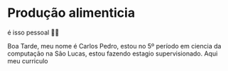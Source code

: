 # Produção alimenticia

é isso pessoal 🐰🥕

Boa Tarde, meu nome é Carlos Pedro, estou no 5º período em ciencia da computação na São Lucas, estou fazendo estagio supervisionado.
Aqui meu curriculo
